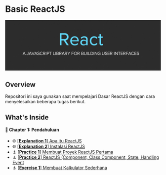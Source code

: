 # Basic ReactJS 
![Header](./docs/assets/reactjs-banner.png)

## Overview
Repositori ini saya gunakan saat mempelajari Dasar ReactJS dengan cara menyelesaikan beberapa tugas berikut.

## What's Inside
#### :open_book: Chapter 1: Pendahuluan
- :globe_with_meridians: [[**Explanation 1**] Apa itu ReactJS](./docs/explanation/c01/e01/explanation.md)
- :globe_with_meridians: [[**Explanation 2**] Instalasi ReactJS](./docs/explanation/c01/e02/explanation.md)
- :anchor: [[**Practice 1**] Membuat Proyek ReactJS Pertama](https://github.com/anggialberto/basic-reactjs/tree/first-project-reactjs)
- :anchor: [[**Practice 2**] ReactJS (Component, Class Component, State, Handling Event](https://github.com/anggialberto/basic-reactjs/tree/component-class_component-state-handling_event)
- :anchor: [[**Exercise 1**] Membuat Kalkulator Sederhana](https://github.com/anggialberto/basic-reactjs/tree/simple-calc)
